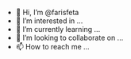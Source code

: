 - 👋 Hi, I’m @farisfeta
- 👀 I’m interested in ...
- 🌱 I’m currently learning ...
- 💞️ I’m looking to collaborate on ...
- 📫 How to reach me ...

<!---
farisfeta/farisfeta is a ✨ special ✨ repository because its `README.md` (this file) appears on your GitHub profile.
You can click the Preview link to take a look at your changes.
--->
